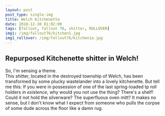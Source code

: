 ```yaml
---
layout: post
post_type: single-img
title: Welch Kitchenette
date: 2018-12-30 01:02:00
tags: [fallout, fallout 76, shitter, ROLLOVER]
img1: /img/fallout76/kitchen1.jpg
img1_rollover: /img/fallout76/kitchen1a.jpg
---
```

## Repurposed Kitchenette shitter in Welch!

So, I'm sensing a theme.
<br>
This shitter, located in the destroyed township of Welch, has been transformed by some plucky wastelander into a lovely kitchenette. But tell me this: If you were in possession of one of the last spring-loaded tp roll holders *in existence*, why would you not use the thing? There's a shelf! Could it not hold the silverware? The superfluous oven mitt? It makes no sense, but I don't know what I expect from someone who pulls the corpse of some dude across the floor like a damn rug.
